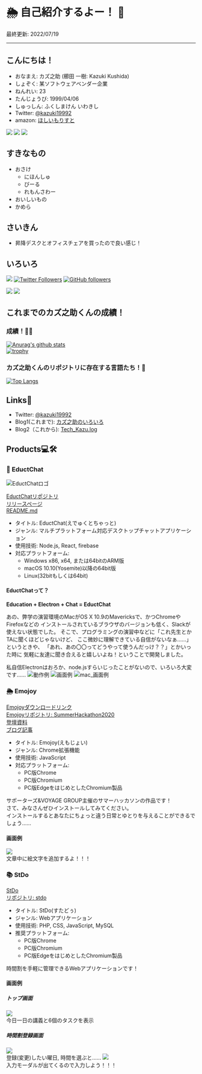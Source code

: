 # 🌦 自己紹介するよー！ 👋

最終更新: 2022/07/19

---

## こんにちは！

- おなまえ: カズ之助 (櫛田 一樹: Kazuki Kushida)
- しょぞく: 某ソフトウェアベンダー企業
- ねんれい: 23
- たんじょうび: 1999/04/06
- しゅっしん: ふくしまけん いわきし
- Twitter: [@kazuki19992](https://twitter.com/kazuki19992)
- amazon: [ほしいもりすと](https://www.amazon.co.jp/hz/wishlist/dl/invite/eZ11hti?ref_=wl_share)

[![](https://img.shields.io/badge/Highschool-passed-brightgreen)](https://ja.wikipedia.org/wiki/%E7%A6%8F%E5%B3%B6%E7%9C%8C%E7%AB%8B%E5%B9%B3%E5%B7%A5%E6%A5%AD%E9%AB%98%E7%AD%89%E5%AD%A6%E6%A0%A1)
[![](https://img.shields.io/badge/University-passed-brightgreen)](https://www.nihon-u.ac.jp/)
![](https://img.shields.io/badge/Job%20hunting-passed-success)

## すきなもの

- おさけ
  - にほんしゅ
  - びーる
  - れもんさわー
- おいしいもの
- かめら

## さいきん
- 昇降デスクとオフィスチェアを買ったので良い感じ！

## いろいろ

![](https://img.shields.io/badge/kazuki19992-Next.js%20%7C%20Node.js%20%7C%20React%20%7C%20Typescript%20%7C%20PHP%20%7C%20Java%20%7C%20Javascript%20%7C%20CSS-brightgreen)
[![Twitter Followers](https://img.shields.io/twitter/follow/kazuki19992?color=blue&label=Twitter%20Followers&logoColor=blue&style=flat-square)](https://twitter.com/Tech_Kazu)
[![GitHub followers](https://img.shields.io/github/followers/kazuki19992?color=inactive&label=Github%20Followers)](https://github.com/kazuki19992)

![](https://img.shields.io/badge/money-ippai%20--%20HOSHIIII!!!!!-critical)
![](https://img.shields.io/badge/Beer%F0%9F%8D%BA-LOVE!!!!-orange)

## これまでのカズ之助くんの成績！
### 成績！💯💮
[![Anurag's github stats](https://github-readme-stats.vercel.app/api?username=kazuki19992&count_private=true&show_icons=true&bg_color=30,e96443,904e95&title_color=fff&text_color=fff&include_all_commits=true)](https://github.com/anuraghazra/github-readme-stats)  
[![trophy](https://github-profile-trophy.vercel.app/?username=kazuki19992&theme=onedark)](https://github.com/ryo-ma/github-profile-trophy)
### カズ之助くんのリポジトリに存在する言語たち！💬
[![Top Langs](https://github-readme-stats.vercel.app/api/top-langs/?username=kazuki19992&hide=css)](https://github.com/anuraghazra/github-readme-stats)

## Links🔗
- Twitter: [@kazuki19992](https://twitter.com/kazuki19992)
- Blog1(これまで): [カズ之助のいろいろ](https://kazuki19992.hateblo.jp)
- Blog2（これから): [Tech_Kazu.log](https://kazuki19992.page)

## Products💻🛠

### 💬 EductChat
![EductChatロゴ](https://github.com/kazuki19992/EductChat/blob/master/img/ProjectImage_alpha.png?raw=true)

[EductChatリポジトリ](https://github.com/kazuki19992/EductChat)  
[リリースページ](https://github.com/kazuki19992/EductChat/releases/tag/1.01)  
[README.md](https://github.com/kazuki19992/EductChat/blob/master/README.md)  
- タイトル: EductChat(えでゅくとちゃっと)
- ジャンル: マルチプラットフォーム対応デスクトップチャットアプリケーション
- 使用技術: Node.js, React, firebase
- 対応プラットフォーム:
  - Windows x86, x64, または64bitのARM版
  - macOS 10.10(Yosemite)以降の64bit版
  - Linux(32bitもしくは64bit)
#### EductChatって？
**Education + Electron + Chat = EductChat**

あの、弊学の演習環境のMacがOS X 10.9のMavericksで、かつChromeやFirefoxなどの
インストールされているブラウザのバージョンも低く、Slackが使えない状態でした。
そこで、プログラミングの演習中などに「これ先生とかTAに聞くほどじゃないけど、
ここ微妙に理解できている自信がないなぁ……」というときや、
「あれ、あの〇〇ってどうやって使うんだっけ？？」とかいった時に
気軽に友達に聞き合えると嬉しいよね！ということで開発しました。

私自信Electronはおろか、node.jsすらいじったことがないので、いろいろ大変です……
![動作例](https://github.com/kazuki19992/EductChat/raw/master/GitHub_Image/%E3%83%AA%E3%82%A2%E3%83%AB%E3%82%BF%E3%82%A4%E3%83%A0%E3%83%87%E3%83%BC%E3%82%BF%E3%83%99%E3%83%BC%E3%82%B9.gif)
![画面例](https://github.com/kazuki19992/EductChat/raw/master/GitHub_Image/%E3%81%A4%E3%81%8B%E3%81%84%E3%81%8B%E3%81%9F.gif)
![mac_画面例](https://github.com/kazuki19992/EductChat/blob/master/GitHub_Image/mac_window.png?raw=true)


### 🌦 Emojoy
[Emojoyダウンロードリンク](https://github.com/kazuki19992/SummerHackathon2020/releases/tag/0.01)  
[Emojoyリポジトリ: SummerHackathon2020](https://github.com/kazuki19992/SummerHackathon2020)  
[登壇資料](https://docs.google.com/presentation/d/1yfOMk3lGJ-1GZocnc_HPFeq3Psq0jcTTWf7G3H7uNPY/edit?usp=sharing)   
[ブログ記事](https://kazuki19992.page/003_summerhackathon2020/)
- タイトル: Emojoy(えもじょい)
- ジャンル: Chrome拡張機能
- 使用技術: JavaScript
- 対応プラットフォーム: 
  - PC版Chrome
  - PC版Chromium
  - PC版EdgeをはじめとしたChromium製品
  

サポーターズ&VOYAGE GROUP主催のサマーハッカソンの作品です！  
さて、みなさんぜひインストールしてみてください。  
インストールするとあなたにちょっと違う日常とゆとりを与えることができるでしょう……

#### 画面例
![](https://github.com/kazuki19992/kazuki19992/blob/master/.github/emojoy/emojoy-img1.png?raw=true)  
文章中に絵文字を追加するよ！！！

### 📚 StDo
[StDo](http://stdo-app.net/)  
[リポジトリ: stdo](https://github.com/kazuki19992/stdo)  
- タイトル: StDo(すたどぅ)
- ジャンル: Webアプリケーション
- 使用技術: PHP, CSS, JavaScript, MySQL
- 推奨プラットフォーム: 
  - PC版Chrome
  - PC版Chromium
  - PC版EdgeをはじめとしたChromium製品
  

時間割を手軽に管理できるWebアプリケーションです！

#### 画面例
##### トップ画面
![](https://github.com/kazuki19992/kazuki19992/blob/master/.github/stdo/stdo-img1.png?raw=true)  
今日一日の講義と6個のタスクを表示

##### 時間割登録画面
![](https://github.com/kazuki19992/kazuki19992/blob/master/.github/stdo/stdo-img2.png?raw=true)  
登録(変更)したい曜日, 時間を選ぶと……
![](https://github.com/kazuki19992/kazuki19992/blob/master/.github/stdo/stdo-img3.png?raw=true)  
入力モーダルが出てくるので入力しよう！！！

<!--
**kazuki19992/kazuki19992** is a ✨ _special_ ✨ repository because its `README.md` (this file) appears on your GitHub profile.

Here are some ideas to get you started:

- 🔭 I’m currently working on ...
- 🌱 I’m currently learning ...
- 👯 I’m looking to collaborate on ...
- 🤔 I’m looking for help with ...
- 💬 Ask me about ...
- 📫 How to reach me: ...
- 😄 Pronouns: ...
- ⚡ Fun fact: ...
-->
